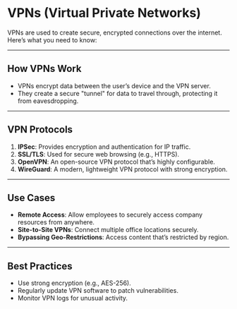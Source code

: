 # VPNs (Virtual Private Networks)

VPNs are used to create secure, encrypted connections over the internet. Here’s what you need to know:

---

## How VPNs Work
- VPNs encrypt data between the user’s device and the VPN server.
- They create a secure "tunnel" for data to travel through, protecting it from eavesdropping.

---

## VPN Protocols
1. **IPSec**: Provides encryption and authentication for IP traffic.
2. **SSL/TLS**: Used for secure web browsing (e.g., HTTPS).
3. **OpenVPN**: An open-source VPN protocol that’s highly configurable.
4. **WireGuard**: A modern, lightweight VPN protocol with strong encryption.

---

## Use Cases
- **Remote Access**: Allow employees to securely access company resources from anywhere.
- **Site-to-Site VPNs**: Connect multiple office locations securely.
- **Bypassing Geo-Restrictions**: Access content that’s restricted by region.

---

## Best Practices
- Use strong encryption (e.g., AES-256).
- Regularly update VPN software to patch vulnerabilities.
- Monitor VPN logs for unusual activity.